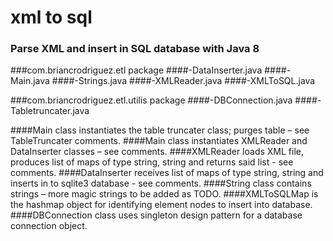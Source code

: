 # xml to sql
### Parse XML and insert in SQL database with Java 8


###com.briancrodriguez.etl package
####-DataInserter.java
####-Main.java
####-Strings.java
####-XMLReader.java
####-XMLToSQL.java

###com.briancrodriguez.etl.utilis package
####-DBConnection.java
####-Tabletruncater.java

####Main class instantiates the table truncater class; purges table – see TableTruncater comments.
####Main class instantiates XMLReader and DataInserter classes – see comments.
####XMLReader loads XML file, produces list of maps of type string, string and returns said list - see comments.
####DataInserter receives list of maps of type string, string and inserts in to sqlite3 database - see comments.
####String class contains strings – more magic strings to be added as TODO.
####XMLToSQLMap is the hashmap object for identifying element nodes to insert into database.
####DBConnection class uses singleton design pattern for a database connection object.

